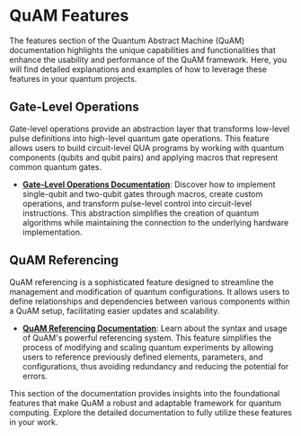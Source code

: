 # QuAM Features

The features section of the Quantum Abstract Machine (QuAM) documentation highlights the unique capabilities and functionalities that enhance the usability and performance of the QuAM framework. Here, you will find detailed explanations and examples of how to leverage these features in your quantum projects.

## Gate-Level Operations

Gate-level operations provide an abstraction layer that transforms low-level pulse definitions into high-level quantum gate operations. This feature allows users to build circuit-level QUA programs by working with quantum components (qubits and qubit pairs) and applying macros that represent common quantum gates.

- **[Gate-Level Operations Documentation](gate-level-operations.md)**: Discover how to implement single-qubit and two-qubit gates through macros, create custom operations, and transform pulse-level control into circuit-level instructions. This abstraction simplifies the creation of quantum algorithms while maintaining the connection to the underlying hardware implementation.

## QuAM Referencing

QuAM referencing is a sophisticated feature designed to streamline the management and modification of quantum configurations. It allows users to define relationships and dependencies between various components within a QuAM setup, facilitating easier updates and scalability.

- **[QuAM Referencing Documentation](quam-references.md)**: Learn about the syntax and usage of QuAM's powerful referencing system. This feature simplifies the process of modifying and scaling quantum experiments by allowing users to reference previously defined elements, parameters, and configurations, thus avoiding redundancy and reducing the potential for errors.

This section of the documentation provides insights into the foundational features that make QuAM a robust and adaptable framework for quantum computing. Explore the detailed documentation to fully utilize these features in your work.
